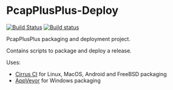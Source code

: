 # PcapPlusPlus-Deploy

[![Build Status](https://api.cirrus-ci.com/github/seladb/PcapPlusPlus-Deploy.svg)](https://cirrus-ci.com/github/seladb/PcapPlusPlus-Deploy)
[![Build status](https://ci.appveyor.com/api/projects/status/i6pkdeagbk5plpd7?svg=true)](https://ci.appveyor.com/project/seladb/pcapplusplus-deploy)

PcapPlusPlus packaging and deployment project. 

Contains scripts to package and deploy a release. 

Uses:

- [Cirrus CI](https://cirrus-ci.com/github/seladb/PcapPlusPlus-Deploy) for Linux, MacOS, Android and FreeBSD packaging
- [AppVeyor](https://ci.appveyor.com/project/seladb/pcapplusplus-deploy) for Windows packaging
